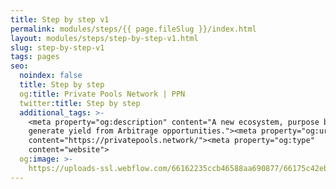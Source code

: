```yaml
---
title: Step by step v1
permalink: modules/steps/{{ page.fileSlug }}/index.html
layout: modules/steps/step-by-step-v1.html
slug: step-by-step-v1
tags: pages
seo:
  noindex: false
  title: Step by step
  og:title: Private Pools Network | PPN
  twitter:title: Step by step
  additional_tags: >-
    <meta property="og:description" content="A new ecosystem, purpose built to
    generate yield from Arbitrage opportunities."><meta property="og:url"
    content="https://privatepools.network/"><meta property="og:type"
    content="website">
  og:image: >-
    https://uploads-ssl.webflow.com/66162235ccb46588aa690877/66175c42ebc0ce580e5b9283_opengraph.jpg
---
```



